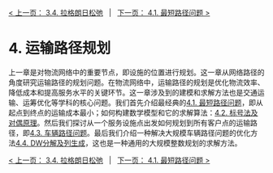 [< 上一页： 3.4. 拉格朗日松弛](chapter3/3.4.lagrangian_relax.md)  &nbsp; |  &nbsp;  [下一页： 4.1. 最短路径问题 >](chapter4/4.1.shortest_path.md)

# 4. 运输路径规划
上一章是对物流网络中的重要节点，即设施的位置进行规划。这一章从网络路径的角度研究运输路径的规划问题。在物流网络中，运输路径的规划是优化物流效率、降低成本和提高服务水平的关键环节。这一章涉及到的建模和求解方法也是交通运输、运筹优化等学科的核心问题。我们首先介绍最经典的[4.1. 最短路径问题](chapter4/4.1.shortest_path.md)，即从起点到终点的运输成本最小；如何构建数学模型和它的求解算法：[4.2. 标号法及对偶原理](chapter4/4.2.labelling_algorithm.md)。然后我们探讨从一个服务设施点出发如何规划到所有客户点的运输路径，即[4.3. 车辆路径问题](chapter4/4.3.vehicle_routing.md)。最后我们介绍一种解决大规模车辆路径问题的优化方法[4.4. DW分解及列生成](chapter4/4.4.column_generation.md)，这也是一种通用的大规模整数规划的求解方法。

[< 上一页： 3.4. 拉格朗日松弛](chapter3/3.4.lagrangian_relax.md)  &nbsp; |  &nbsp;  [下一页： 4.1. 最短路径问题 >](chapter4/4.1.shortest_path.md)
